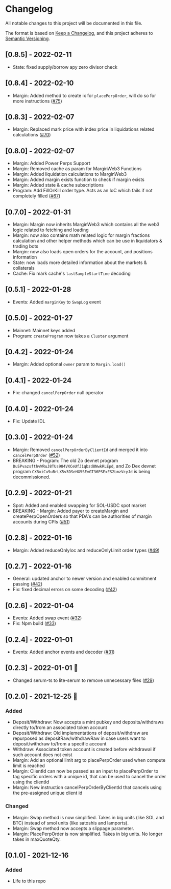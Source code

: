 # Changelog

All notable changes to this project will be documented in this file.

The format is based on [Keep a Changelog](https://keepachangelog.com/en/1.0.0/), and this project adheres
to [Semantic Versioning](https://semver.org/spec/v2.0.0.html).

## [0.8.5] - 2022-02-11

- State: fixed supply/borrow apy zero divisor check

## [0.8.4] - 2022-02-10

- Margin: Added method to create ix for `placePerpOrder`, will do so for more instructions ([#75](https://github.com/01protocol/zo-client/pull/75))

## [0.8.3] - 2022-02-07

- Margin: Replaced mark price with index price in liquidations related calculations ([#70](https://github.com/01protocol/zo-client/pull/70))

## [0.8.0] - 2022-02-07
- Margin: Added Power Perps Support
- Margin: Removed cache as param for MarginWeb3 Functions
- Margin: Added liquidation calculations to MarginWeb3
- Margin: Added margin exists function to check if margin exists
- Margin: Added state & cache subscriptions
- Program: Add FillOrKill order type. Acts as an IoC which fails if not completely filled ([#67](https://github.com/01protocol/zo-client/pull/67))

## [0.7.0] - 2022-01-31

- Margin: Margin now inherits MarginWeb3 which contains all the web3 logic related to fetching and loading
- Margin: now also contains math related logic for margin fractions calculation and other helper methods which can be use in liquidators & trading bots
- Margin: now also loads open orders for the account, and positions information
- State: now loads more detailed information about the markets & collaterals
- Cache: Fix mark cache's `lastSampleStartTime` decoding

## [0.5.1] - 2022-01-28

- Events: Added `marginKey` to `SwapLog` event

## [0.5.0] - 2022-01-27

- Mainnet: Mainnet keys added
- Program: `createProgram` now takes a `Cluster` argument

## [0.4.2] - 2022-01-24

- Margin: Added optional `owner` param to `Margin.load()`

## [0.4.1] - 2022-01-24

- Fix: changed `cancelPerpOrder` null operator

## [0.4.0] - 2022-01-24

- Fix: Update IDL

## [0.3.0] - 2022-01-24

- Margin: Removed `cancelPerpOrderByClientId` and merged it
  into `cancelPerpOrder` ([#52](https://github.com/01protocol/zo-client/pull/52))
- BREAKING - Program: The old Zo devnet program `DuSPvazsfthvWRuJ8TUs984VXCeUfJ1qbzd8NwkRLEpd`, and Zo Dex devnet
  program `CX8xiCu9uBrLX5v3DSeHX5SEvGT36PSExES2LmzVcyJd` is being decommissioned.

## [0.2.9] - 2022-01-21

- Spot: Added and enabled swapping for SOL-USDC spot market
- BREAKING - Margin: Added payer to createMargin and createPerpOpenOrders so that PDA's can be authorities of margin
  accounts during CPIs ([#51](https://github.com/01protocol/zo-client/pull/51))

## [0.2.8] - 2022-01-16

- Margin: Added reduceOnlyIoc and reduceOnlyLimit order types ([#49](https://github.com/01protocol/zo-client/pull/49))

## [0.2.7] - 2022-01-16

- General: updated anchor to newer version and enabled commitment
  passing ([#42](https://github.com/01protocol/zo-client/pull/42))
- Fix: fixed decimal errors on some decoding ([#42](https://github.com/01protocol/zo-client/pull/42))

## [0.2.6] - 2022-01-04

- Events: Added swap event ([#32](https://github.com/01protocol/zo-client/pull/32))
- Fix: Npm build ([#33](https://github.com/01protocol/zo-client/pull/38))

## [0.2.4] - 2022-01-01

- Events: Added anchor events and decoder ([#31](https://github.com/01protocol/zo-client/pull/31))

## [0.2.3] - 2022-01-01 🥳

- Changed serum-ts to lite-serum to remove unnecessary files ([#29](https://github.com/01protocol/zo-client/pull/29))

## [0.2.0] - 2021-12-25 🎅

### Added

- Deposit/Withdraw: Now accepts a mint pubkey and deposits/withdraws directly to/from an associated token account
- Deposit/Withdraw: Old implementations of deposit/withdraw are repurposed as depositRaw/withdrawRaw in case users want
  to deposit/withdraw to/from a specific account
- Withdraw: Associated token account is created before withdrawal if such account does not exist
- Margin: Add an optional limit arg to placePerpOrder used when compute limit is reached
- Margin: ClientId can now be passed as an input to placePerpOrder to tag specific orders with a unique id, that can be
  used to cancel the order using the clientId
- Margin: New instruction cancelPerpOrderByClientId that cancels using the pre-assigned unique client id

### Changed

- Margin: Swap method is now simplified. Takes in big units (like SOL and BTC) instead of smol units (like satoshis and
  lamports).
- Margin: Swap method now accepts a slippage parameter.
- Margin: PlacePerpOrder is now simplified. Takes in big units. No longer takes in maxQuoteQty.

## [0.1.0] - 2021-12-16

### Added

- Life to this repo

